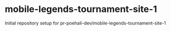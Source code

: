 # mobile-legends-tournament-site-1

Initial repository setup for pr-poehali-dev/mobile-legends-tournament-site-1